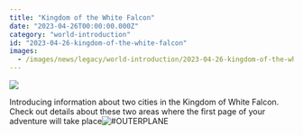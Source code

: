 ```yaml
---
title: "Kingdom of the White Falcon"
date: "2023-04-26T00:00:00.000Z"
category: "world-introduction"
id: "2023-04-26-kingdom-of-the-white-falcon"
images:
  - /images/news/legacy/world-introduction/2023-04-26-kingdom-of-the-white-falcon/345bc952d58649cc884ac3f8f942acd0.webp
---
```


![](/images/news/legacy/world-introduction/2023-04-26-kingdom-of-the-white-falcon/345bc952d58649cc884ac3f8f942acd0.webp)

  
Introducing information about two cities in the Kingdom of White Falcon.  
Check out details about these two areas where the first page of your adventure will take place![**#OUTERPLANE**](/)
